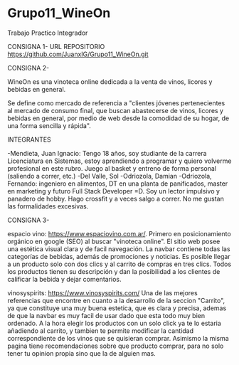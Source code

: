 # Grupo11_WineOn
Trabajo Practico Integrador

CONSIGNA 1- URL REPOSITORIO https://github.com/JuanxIG/Grupo11_WineOn.git

CONSIGNA 2-

WineOn es una vinoteca online dedicada a la venta de vinos, licores y bebidas en general.

Se define como mercado de referencia a "clientes jóvenes pertenecientes al mercado de consumo final, que buscan abastecerse de vinos, licores y bebidas en general, por medio de web desde la comodidad de su hogar, de una forma sencilla y rápida". 

INTEGRANTES

-Mendieta, Juan Ignacio: Tengo 18 años, soy studiante de la carrera Licenciatura en Sistemas, estoy aprendiendo a programar y quiero volverme profesional en este rubro. Juego al basket y entreno de forma personal (saliendo a correr, etc.)
-Del Valle, Sol
-Odriozola, Damian
-Odriozola, Fernando: ingeniero en alimentos, DT en una planta de panificados, master en marketing y futuro Full Stack Developer =D. Soy un lector impulsivo y panadero de hobby. Hago crossfit y a veces salgo a correr. No me gustan las formalidades excesivas.

CONSIGNA 3-

espacio vino: https://www.espaciovino.com.ar/. Primero en posicionamiento orgánico en google (SEO) al buscar "vinoteca online". El sitio web posee una estética visual clara y de facil navegación. La navbar contiene todas las categorías de bebidas, además de promociones y noticias. Es posible llegar a un producto solo con dos clics y al carrito de compras en tres clics. Todos los productos tienen su descripción y dan la posibilidad a los clientes de calificar la bebida y dejar comentarios.

vinosyspirits: https://www.vinosyspirits.com/ Una de las mejores referencias que encontre en cuanto a la desarrollo de la seccion "Carrito", ya que constituye una muy buena estetica, que es clara y precisa, ademas de que la navbar es muy facil de usar dado que esta todo muy bien ordenado. A la hora elegir los productos con un solo click ya te lo estaria añadiendo al carrito, y tambien te permite modificar la cantidad correspondiente de los vinos que se quisieran comprar. Asimismo la misma pagina tiene recomendaciones sobre que producto comprar, para no solo tener tu opinion propia sino que la de alguien mas.